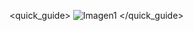 <quick_guide>
![Imagen1](http://static.energysistem.com/images/manuals/42500/5710f30f2d1a4.jpg)
</quick_guide>

